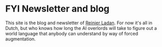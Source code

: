 # FYI Newsletter and blog

This site is the blog and newsletter of [Reinier Ladan](https://reinierladan.nl). For now it's all in Dutch, but who knows how long the AI overlords will take to figure out a world language that anybody can understand by way of forced augmentation.
